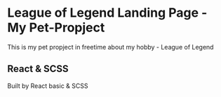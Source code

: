 # League of Legend Landing Page - My Pet-Propject
This is my pet propject in freetime about my hobby - League of Legend
## React & SCSS
Built by React basic & SCSS 
